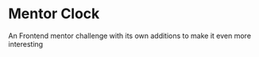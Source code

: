 # Mentor Clock

An Frontend mentor challenge with its own additions to make it even more interesting
